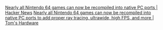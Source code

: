 
[Nearly all Nintendo 64 games can now be recompiled into native PC ports | Hacker News](https://news.ycombinator.com/item?id=40366204)
[Nearly all Nintendo 64 games can now be recompiled into native PC ports to add proper ray tracing, ultrawide, high FPS, and more | Tom's Hardware](https://www.tomshardware.com/video-games/nearly-all-nintendo-64-games-can-now-be-recompiled-into-native-pc-ports-to-add-proper-ray-tracing-ultrawide-high-fps-and-more)
